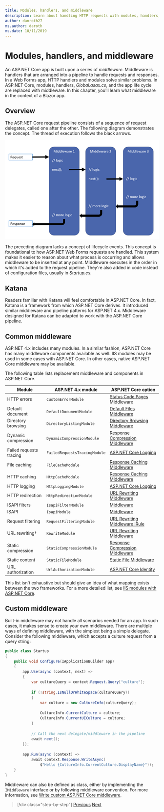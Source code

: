 ```yaml
---
title: Modules, handlers, and middleware
description: Learn about handling HTTP requests with modules, handlers, and middleware.
author: danroth27
ms.author: daroth
ms.date: 10/11/2019
---
```

# Modules, handlers, and middleware

An ASP.NET Core app is built upon a series of *middleware*. Middleware is handlers that are arranged into a pipeline to handle requests and responses. In a Web Forms app, HTTP handlers and modules solve similar problems. In ASP.NET Core, modules, handlers, *Global.asax.cs*, and the app life cycle are replaced with middleware. In this chapter, you'll learn what middleware in the context of a Blazor app.

## Overview

The ASP.NET Core request pipeline consists of a sequence of request delegates, called one after the other. The following diagram demonstrates the concept. The thread of execution follows the black arrows.

![pipeline](media/middleware/request-delegate-pipeline.png)

The preceding diagram lacks a concept of lifecycle events. This concept is foundational to how ASP.NET Web Forms requests are handled. This system makes it easier to reason about what process is occurring and allows middleware to be inserted at any point. Middleware executes in the order in which it's added to the request pipeline. They're also added in code instead of configuration files, usually in *Startup.cs*.

## Katana

Readers familiar with Katana will feel comfortable in ASP.NET Core. In fact, Katana is a framework from which ASP.NET Core derives. It introduced similar middleware and pipeline patterns for ASP.NET 4.x. Middleware designed for Katana can be adapted to work with the ASP.NET Core pipeline.

## Common middleware

ASP.NET 4.x includes many modules. In a similar fashion, ASP.NET Core has many middleware components available as well. IIS modules may be used in some cases with ASP.NET Core. In other cases, native ASP.NET Core middleware may be available.

The following table lists replacement middleware and components in ASP.NET Core.

|Module                 |ASP.NET 4.x module           |ASP.NET Core option|
|-----------------------|-----------------------------|-------------------|
|HTTP errors            |`CustomErrorModule`          |[Status Code Pages Middleware](/aspnet/core/fundamentals/error-handling#usestatuscodepages)|
|Default document       |`DefaultDocumentModule`      |[Default Files Middleware](/aspnet/core/fundamentals/static-files#serve-a-default-document)|
|Directory browsing     |`DirectoryListingModule`     |[Directory Browsing Middleware](/aspnet/core/fundamentals/static-files#enable-directory-browsing)|
|Dynamic compression    |`DynamicCompressionModule`   |[Response Compression Middleware](/aspnet/core/performance/response-compression)|
|Failed requests tracing|`FailedRequestsTracingModule`|[ASP.NET Core Logging](/aspnet/core/fundamentals/logging/index#tracesource-provider)|
|File caching           |`FileCacheModule`            |[Response Caching Middleware](/aspnet/core/performance/caching/middleware)|
|HTTP caching           |`HttpCacheModule`            |[Response Caching Middleware](/aspnet/core/performance/caching/middleware)|
|HTTP logging           |`HttpLoggingModule`          |[ASP.NET Core Logging](/aspnet/core/fundamentals/logging/index)|
|HTTP redirection       |`HttpRedirectionModule`      |[URL Rewriting Middleware](/aspnet/core/fundamentals/url-rewriting)|
|ISAPI filters          |`IsapiFilterModule`          |[Middleware](/aspnet/core/fundamentals/middleware/index)|
|ISAPI                  |`IsapiModule`                |[Middleware](/aspnet/core/fundamentals/middleware/index)|
|Request filtering      |`RequestFilteringModule`     |[URL Rewriting Middleware IRule](/aspnet/core/fundamentals/url-rewriting#irule-based-rule)|
|URL rewriting&#8224;   |`RewriteModule`              |[URL Rewriting Middleware](/aspnet/core/fundamentals/url-rewriting)|
|Static compression     |`StaticCompressionModule`    |[Response Compression Middleware](/aspnet/core/performance/response-compression)|
|Static content         |`StaticFileModule`           |[Static File Middleware](/aspnet/core/fundamentals/static-files)|
|URL authorization      |`UrlAuthorizationModule`     |[ASP.NET Core Identity](/aspnet/core/security/authentication/identity)|

This list isn't exhaustive but should give an idea of what mapping exists between the two frameworks. For a more detailed list, see [IIS modules with ASP.NET Core](/aspnet/core/host-and-deploy/iis/modules).

## Custom middleware

Built-in middleware may not handle all scenarios needed for an app. In such cases, it makes sense to create your own middleware. There are multiple ways of defining middleware, with the simplest being a simple delegate. Consider the following middleware, which accepts a culture request from a query string:

```csharp
public class Startup
{
    public void Configure(IApplicationBuilder app)
    {
        app.Use(async (context, next) =>
        {
            var cultureQuery = context.Request.Query["culture"];

            if (!string.IsNullOrWhiteSpace(cultureQuery))
            {
                var culture = new CultureInfo(cultureQuery);

                CultureInfo.CurrentCulture = culture;
                CultureInfo.CurrentUICulture = culture;
            }

            // Call the next delegate/middleware in the pipeline
            await next();
        });

        app.Run(async (context) =>
            await context.Response.WriteAsync(
                $"Hello {CultureInfo.CurrentCulture.DisplayName}"));
    }
}
```

Middleware can also be defined as class, either by implementing the `IMiddleware` interface or by following middleware convention. For more information, see [Write custom ASP.NET Core middleware](/aspnet/core/fundamentals/middleware/write).

>[!div class="step-by-step"]
>[Previous](data.md)
>[Next](config.md)
